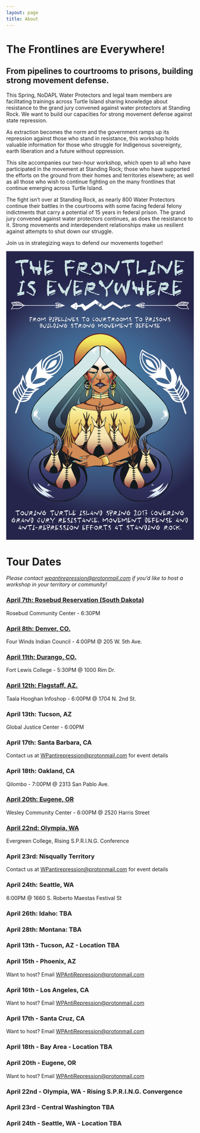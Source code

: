 ```yaml
---
layout: page
title: About
---
```


# The Frontlines are Everywhere!

## From pipelines to courtrooms to prisons, building strong movement defense.

This Spring, NoDAPL Water Protectors and legal team members are facilitating trainings across Turtle Island sharing knowledge about resistance to the grand jury convened against water protectors at Standing Rock. We want to build our capacities for strong movement defense against state repression.

As extraction becomes the norm and the government ramps up its repression against those who stand in resistance, this workshop holds valuable information for those who struggle for Indigenous sovereignty, earth liberation and a future without oppression.

This site accompanies our two-hour workshop, which open to all who have participated in the movement at Standing Rock; those who have supported the efforts on the ground from their homes and territories elsewhere; as well as all those who wish to continue fighting on the many frontlines that continue emerging across Turtle Island.

The fight isn’t over at Standing Rock, as nearly 800 Water Protectors continue their battles in the courtrooms with some facing federal felony indictments that carry a potential of 15 years in federal prison. The grand jury convened against water protectors continues, as does the resistance to it. Strong movements and interdependent relationships make us resilient against attempts to shut down our struggle.

Join us in strategizing ways to defend our movements together!

![poster](https://raw.githubusercontent.com/eliawry/antirepressioncrew/master/public/images/GJTourPoster.jpg)

# Tour Dates

_Please contact wpantirepression@protonmail.com if you’d like to host a workshop in your territory or community!_

### [April 7th: Rosebud Reservation (South Dakota)](https://www.facebook.com/events/1718389181577019/)
Rosebud Community Center - 6:30PM

### [April 8th: Denver, CO.](https://www.facebook.com/events/267352933710684/)
Four Winds Indian Council - 4:00PM @ 205 W. 5th Ave.

### [April 11th: Durango, CO.](https://www.facebook.com/events/1281335418617726/)
Fort Lewis College - 5:30PM @ 1000 Rim Dr.

### [April 12th: Flagstaff, AZ.](https://www.facebook.com/events/1233386790107786/)
Taala Hooghan Infoshop - 6:00PM @ 1704 N. 2nd St.

### April 13th: Tucson, AZ
Global Justice Center - 6:00PM

### April 17th: Santa Barbara, CA
Contact us at WPantirepression@protonmail.com for event details

### April 18th: Oakland, CA
Qilombo - 7:00PM @ 2313 San Pablo Ave.

### [April 20th: Eugene, OR](https://www.facebook.com/events/1238417922943348/)
Wesley Community Center - 6:00PM @ 2520 Harris Street

### [April 22nd: Olympia, WA](https://www.facebook.com/events/252852301810147/)
Evergreen College, Rising S.P.R.I.N.G. Conference

### April 23rd: Nisqually Territory
Contact us at WPantirepression@protonmail.com for event details

### April 24th: Seattle, WA
6:00PM @ 1660 S. Roberto Maestas Festival St

### April 26th: Idaho: TBA

### April 28th: Montana: TBA

### April 13th - Tucson, AZ - Location TBA

### April 15th - Phoenix, AZ
Want to host? Email WPAntiRepression@protonmail.com

### April 16th - Los Angeles, CA
Want to host? Email WPAntiRepression@protonmail.com

### April 17th - Santa Cruz, CA
Want to host? Email WPAntiRepression@protonmail.com

### April 18th - Bay Area - Location TBA

### April 20th - Eugene, OR
Want to host? Email WPAntiRepression@protonmail.com

### April 22nd - Olympia, WA - Rising S.P.R.I.N.G. Convergence

### April 23rd - Central Washington TBA

### April 24th - Seattle, WA - Location TBA

